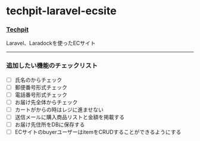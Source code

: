 # techpit-laravel-ecsite
### [Techpit](https://www.techpit.jp/)
Laravel、Laradockを使ったECサイト

- - -
### 追加したい機能のチェックリスト

- [ ] 氏名のからチェック
- [ ] 郵便番号形式チェック
- [ ] 電話番号形式チェック
- [ ] お届け先全体からチェック
- [ ] カートがからの時はレジに進ませない
- [ ] 送信メールに購入商品リストと金額を掲載する
- [ ] お届け先住所をDBに保存する
- [ ] ECサイトのbuyerユーザーはitemをCRUDすることができるようにする
